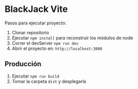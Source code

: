 # BlackJack Vite

Pasos para ejecutar proyecto:

1. Clonar repositorio
2. Ejecutar `npm install` para reconstruir los módulos de node
3. Correr el devServer `npm run dev`
4. Abrir el proyecto en: `http://localhost:3000`

## Producción

1. Ejecutar `npm run build`
2. Tomar la carpeta `dist` y desplegarla
